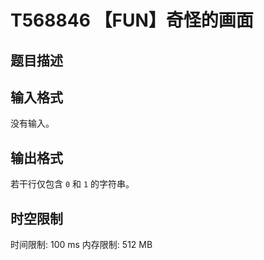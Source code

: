 # T568846 【FUN】奇怪的画面

## 题目描述



## 输入格式

没有输入。

## 输出格式

若干行仅包含 $\texttt0$ 和 $\texttt1$ 的字符串。

## 时空限制

时间限制: 100 ms
内存限制: 512 MB
